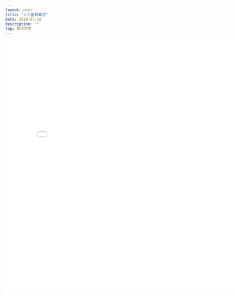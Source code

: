 ```yaml
---
layout: post
title: "人工鱼群算法"
date: 2019-07-18
description: ""
tag: 技术博文
---
```




<iframe src="/Users/a/Desktop/2019-07-18-人工鱼群算法.pdf" style="width:800px; height:800px;" frameborder="0"></iframe> 

